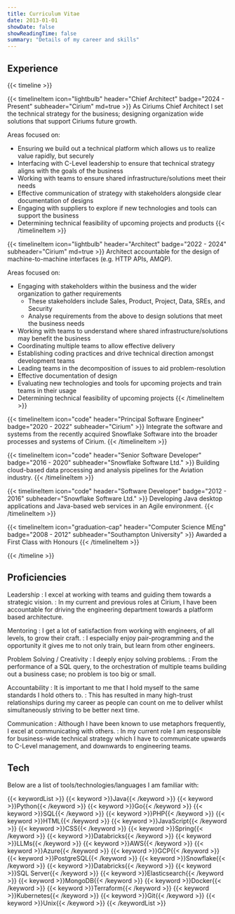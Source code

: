 ```yaml
---
title: Curriculum Vitae
date: 2013-01-01
showDate: false
showReadingTime: false
summary: "Details of my career and skills"
---
```


## Experience

{{< timeline >}}

{{< timelineItem icon="lightbulb" header="Chief Architect" badge="2024 - Present" subheader="Cirium" md=true >}}
  As Ciriums Chief Architect I set the technical strategy for the business; designing organization wide solutions that support Ciriums future growth.

  Areas focused on:
  - Ensuring we build out a technical platform which allows us to realize value rapidly, but securely
  - Interfacing with C-Level leadership to ensure that technical strategy aligns with the goals of the business
  - Working with teams to ensure shared infrastructure/solutions meet their needs
  - Effective communication of strategy with stakeholders alongside clear documentation of designs
  - Engaging with suppliers to explore if new technologies and tools can support the business
  - Determining technical feasibility of upcoming projects and products
{{< /timelineItem >}}

{{< timelineItem icon="lightbulb" header="Architect" badge="2022 - 2024" subheader="Cirium" md=true >}}
  Architect accountable for the design of machine-to-machine interfaces (e.g. HTTP APIs, AMQP).

  Areas focused on:
  - Engaging with stakeholders within the business and the wider organization to gather requirements
    - These stakeholders include Sales, Product, Project, Data, SREs, and Security
    - Analyse requirements from the above to design solutions that meet the business needs
  - Working with teams to understand where shared infrastructure/solutions may benefit the business
  - Coordinating multiple teams to allow effective delivery
  - Establishing coding practices and drive technical direction amongst development teams
  - Leading teams in the decomposition of issues to aid problem-resolution
  - Effective documentation of design
  - Evaluating new technologies and tools for upcoming projects and train teams in their usage
  - Determining technical feasibility of upcoming projects
{{< /timelineItem >}}

{{< timelineItem icon="code" header="Principal Software Engineer" badge="2020 - 2022" subheader="Cirium" >}}
Integrate the software and systems from the recently acquired Snowflake Software into the broader processes and systems of Cirium.
{{< /timelineItem >}}

{{< timelineItem icon="code" header="Senior Software Developer" badge="2016 - 2020" subheader="Snowflake Software Ltd." >}}
Building cloud-based data processing and analysis pipelines for the Aviation industry.
{{< /timelineItem >}}

{{< timelineItem icon="code" header="Software Developer" badge="2012 - 2016" subheader="Snowflake Software Ltd." >}}
Developing Java desktop applications and Java-based web services in an Agile environment.
{{< /timelineItem >}}

{{< timelineItem icon="graduation-cap" header="Computer Science MEng" badge="2008 - 2012" subheader="Southampton University" >}}
Awarded a First Class with Honours
{{< /timelineItem >}}

{{< /timeline >}}

## Proficiencies

Leadership
: I excel at working with teams and guiding them towards a strategic vision.
: In my current and previous roles at Cirium, I have been accountable for driving the engineering department towards a platform based architecture.

Mentoring
: I get a lot of satisfaction from working with engineers, of all levels, to grow their craft.
: I especially enjoy pair-programming and the opportunity it gives me to not only train, but learn from other engineers.

Problem Solving / Creativity
: I deeply enjoy solving problems.
: From the performance of a SQL query, to the orchestration of multiple teams building out a business case; no problem is too big or small.

Accountability
: It is important to me that I hold myself to the same standards I hold others to.
: This has resulted in many high-trust relationships during my career as people can count on me to deliver whilst simultaneously striving to be better next time.

Communication
: Although I have been known to use metaphors frequently, I excel at communicating with others.
: In my current role I am responsible for business-wide technical strategy which I have to communicate upwards to C-Level management, and downwards to engineering teams.

## Tech

Below are a list of tools/technologies/languages I am familiar with:

{{< keywordList >}}
  {{< keyword >}}Java{{< /keyword >}}
  {{< keyword >}}Python{{< /keyword >}}
  {{< keyword >}}Go{{< /keyword >}}
  {{< keyword >}}SQL{{< /keyword >}}
  {{< keyword >}}PHP{{< /keyword >}}
  {{< keyword >}}HTML{{< /keyword >}}
  {{< keyword >}}JavaScript{{< /keyword >}}
  {{< keyword >}}CSS{{< /keyword >}}
  {{< keyword >}}Spring{{< /keyword >}}
  {{< keyword >}}Databricks{{< /keyword >}}
  {{< keyword >}}LLMs{{< /keyword >}}
  {{< keyword >}}AWS{{< /keyword >}}
  {{< keyword >}}Azure{{< /keyword >}}
  {{< keyword >}}GCP{{< /keyword >}}
  {{< keyword >}}PostgreSQL{{< /keyword >}}
  {{< keyword >}}Snowflake{{< /keyword >}}
  {{< keyword >}}Databricks{{< /keyword >}}
  {{< keyword >}}SQL Server{{< /keyword >}}
  {{< keyword >}}Elasticsearch{{< /keyword >}}
  {{< keyword >}}MongoDB{{< /keyword >}}
  {{< keyword >}}Docker{{< /keyword >}}
  {{< keyword >}}Terraform{{< /keyword >}}
  {{< keyword >}}Kubernetes{{< /keyword >}}
  {{< keyword >}}Git{{< /keyword >}}
  {{< keyword >}}Unix{{< /keyword >}}
{{< /keywordList >}}
